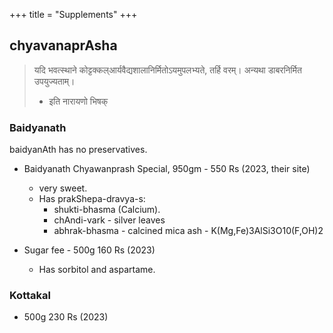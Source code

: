 +++
title = "Supplements"
+++

## chyavanaprAsha
> यदि भवत्स्थाने कोट्टक्कल्‌आर्यवैद्यशालानिर्मितोऽयमुपलभ्यते, तर्हि वरम्। अन्यथा डाबरनिर्मित उपयुज्यताम्।  
> - इति नारायणो भिषक्

### Baidyanath
baidyanAth has no preservatives. 

- Baidyanath Chyawanprash Special, 950gm - 550 Rs (2023, their site)  
  - very sweet.
  - Has prakShepa-dravya-s:
    - shukti-bhasma (Calcium).
    - chAndi-vark - silver leaves
    - abhrak-bhasma -  calcined mica ash - K(Mg,Fe)3AlSi3O10(F,OH)2 

- Sugar fee - 500g 160 Rs (2023)  
  - Has sorbitol and aspartame.

### Kottakal
- 500g 230 Rs (2023)